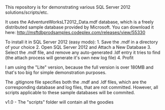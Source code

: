 This repository is for demonstrating various SQL Server 2012 solutions/scripts/etc.

It uses the AdventureWorksLT2012_Data.mdf database, which is a freely distributed sample database provided by Microsoft. You can download it here: http://msftdbprodsamples.codeplex.com/releases/view/55330

To install it in SQL Server 2012 (easy modo):
	1. Save the .mdf in a directory of your choice
	2. Open SQL Server 2012 and Attach a New Database
	3. Select the .mdf file, and remove any auto-generated .ldf entry it tries to find (the attach process will generate it's own new log file)
	4. Profit

I am using the "Lite" version, because the full version is over 180MB and that's too big for simple demonstration purposes.

The .gitignore file specifies both the .mdf and .ldf files, which are the corresponding database and log files, that are not committed. However, all scripts applicable to these sample databases will be commited.

v1.0 - The "scripts" folder will contain all the goodies